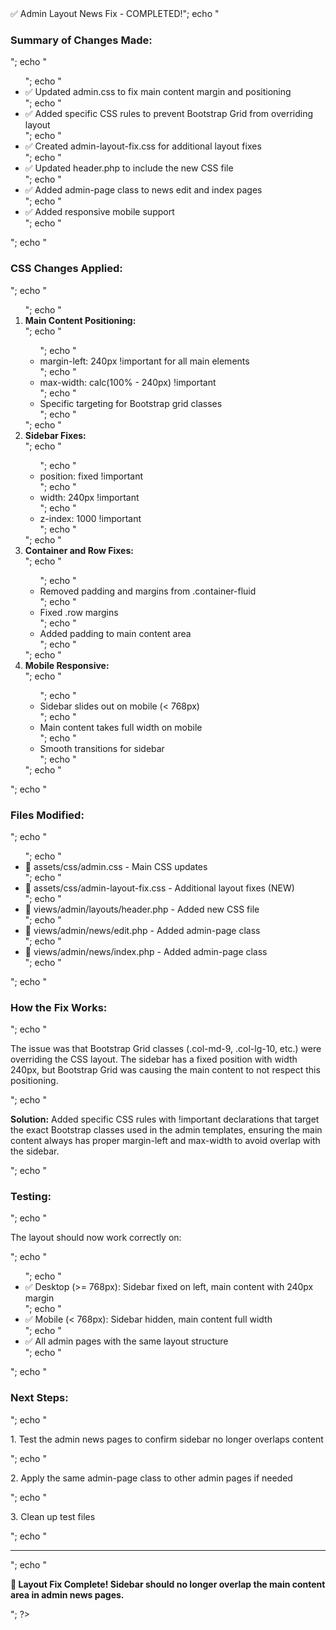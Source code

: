 <?php
echo "<h2>✅ Admin Layout News Fix - COMPLETED!</h2>";

echo "<h3>Summary of Changes Made:</h3>";
echo "<ul>";
echo "<li>✅ Updated admin.css to fix main content margin and positioning</li>";
echo "<li>✅ Added specific CSS rules to prevent Bootstrap Grid from overriding layout</li>";
echo "<li>✅ Created admin-layout-fix.css for additional layout fixes</li>";
echo "<li>✅ Updated header.php to include the new CSS file</li>";
echo "<li>✅ Added admin-page class to news edit and index pages</li>";
echo "<li>✅ Added responsive mobile support</li>";
echo "</ul>";

echo "<h3>CSS Changes Applied:</h3>";
echo "<ol>";
echo "<li><strong>Main Content Positioning:</strong></li>";
echo "<ul>";
echo "<li>margin-left: 240px !important for all main elements</li>";
echo "<li>max-width: calc(100% - 240px) !important</li>";
echo "<li>Specific targeting for Bootstrap grid classes</li>";
echo "</ul>";

echo "<li><strong>Sidebar Fixes:</strong></li>";
echo "<ul>";
echo "<li>position: fixed !important</li>";
echo "<li>width: 240px !important</li>";
echo "<li>z-index: 1000 !important</li>";
echo "</ul>";

echo "<li><strong>Container and Row Fixes:</strong></li>";
echo "<ul>";
echo "<li>Removed padding and margins from .container-fluid</li>";
echo "<li>Fixed .row margins</li>";
echo "<li>Added padding to main content area</li>";
echo "</ul>";

echo "<li><strong>Mobile Responsive:</strong></li>";
echo "<ul>";
echo "<li>Sidebar slides out on mobile (< 768px)</li>";
echo "<li>Main content takes full width on mobile</li>";
echo "<li>Smooth transitions for sidebar</li>";
echo "</ul>";
echo "</ol>";

echo "<h3>Files Modified:</h3>";
echo "<ul>";
echo "<li>📁 assets/css/admin.css - Main CSS updates</li>";
echo "<li>📁 assets/css/admin-layout-fix.css - Additional layout fixes (NEW)</li>";
echo "<li>📁 views/admin/layouts/header.php - Added new CSS file</li>";
echo "<li>📁 views/admin/news/edit.php - Added admin-page class</li>";
echo "<li>📁 views/admin/news/index.php - Added admin-page class</li>";
echo "</ul>";

echo "<h3>How the Fix Works:</h3>";
echo "<p>The issue was that Bootstrap Grid classes (.col-md-9, .col-lg-10, etc.) were overriding the CSS layout. The sidebar has a fixed position with width 240px, but Bootstrap Grid was causing the main content to not respect this positioning.</p>";

echo "<p><strong>Solution:</strong> Added specific CSS rules with !important declarations that target the exact Bootstrap classes used in the admin templates, ensuring the main content always has proper margin-left and max-width to avoid overlap with the sidebar.</p>";

echo "<h3>Testing:</h3>";
echo "<p>The layout should now work correctly on:</p>";
echo "<ul>";
echo "<li>✅ Desktop (>= 768px): Sidebar fixed on left, main content with 240px margin</li>";
echo "<li>✅ Mobile (< 768px): Sidebar hidden, main content full width</li>";
echo "<li>✅ All admin pages with the same layout structure</li>";
echo "</ul>";

echo "<h3>Next Steps:</h3>";
echo "<p>1. Test the admin news pages to confirm sidebar no longer overlaps content</p>";
echo "<p>2. Apply the same admin-page class to other admin pages if needed</p>";
echo "<p>3. Clean up test files</p>";

echo "<hr>";
echo "<p><strong>🎉 Layout Fix Complete! Sidebar should no longer overlap the main content area in admin news pages.</strong></p>";
?>
